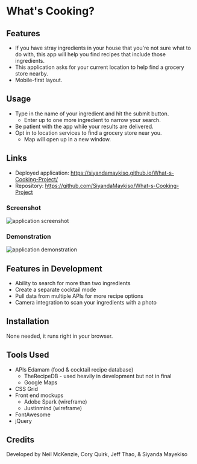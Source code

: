 # What's Cooking?

## Features
* If you have stray ingredients in your house that you're not sure what to do with, this app will help you find recipes that include those ingredients.
* This application asks for your current location to help find a grocery store nearby.
* Mobile-first layout.

## Usage
* Type in the name of your ingredient and hit the submit button.
    * Enter up to one more ingredient to narrow your search.
* Be patient with the app while your results are delivered.
* Opt in to location services to find a grocery store near you.
    * Map will open up in a new window.

## Links
* Deployed application: https://siyandamaykiso.github.io/What-s-Cooking-Project/
* Repository: https://github.com/SiyandaMaykiso/What-s-Cooking-Project

### Screenshot
<img src="https://github.com/SiyandaMaykiso/What-s-Cooking-Project/blob/main/demo.gif" alt="application screenshot">

### Demonstration 
<img src="https://github.com/SiyandaMaykiso/What-s-Cooking-Project/blob/main/demo.gif" alt="application demonstration">

## Features in Development
* Ability to search for more than two ingredients
* Create a separate cocktail mode
* Pull data from multiple APIs for more recipe options
* Camera integration to scan your ingredients with a photo

## Installation
None needed, it runs right in your browser.

## Tools Used
* APIs
     Edamam (food & cocktail recipe database)
    * TheRecipeDB - used heavily in development but not in final
    * Google Maps
* CSS Grid
* Front end mockups
    * Adobe Spark (wireframe)
    * Justinmind (wireframe)
* FontAwesome
* jQuery

## Credits
Developed by Neil McKenzie, Cory Quirk, Jeff Thao, & Siyanda Mayekiso 
